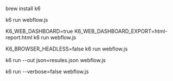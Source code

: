 brew install k6

k6 run webflow.js

K6_WEB_DASHBOARD=true K6_WEB_DASHBOARD_EXPORT=html-report.html k6 run webflow.js

K6_BROWSER_HEADLESS=false k6 run webflow.js

k6 run --out json=resules.json webflow.js

k6 run --verbose=false webflow.js



